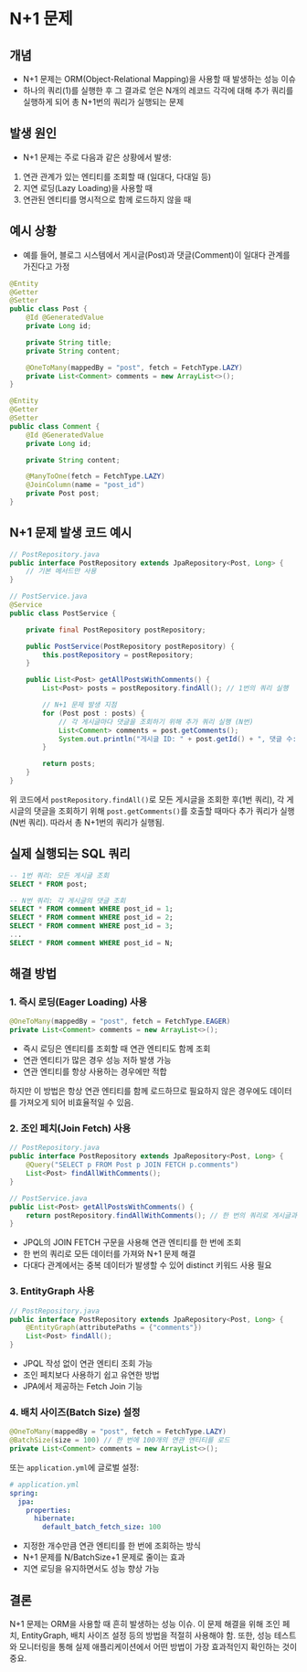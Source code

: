 # N+1 문제

## 개념

- N+1 문제는 ORM(Object-Relational Mapping)을 사용할 때 발생하는 성능 이슈
- 하나의 쿼리(1)를 실행한 후 그 결과로 얻은 N개의 레코드 각각에 대해 추가 쿼리를 실행하게 되어 총 N+1번의 쿼리가 실행되는 문제

## 발생 원인

- N+1 문제는 주로 다음과 같은 상황에서 발생:

1. 연관 관계가 있는 엔티티를 조회할 때 (일대다, 다대일 등)
2. 지연 로딩(Lazy Loading)을 사용할 때
3. 연관된 엔티티를 명시적으로 함께 로드하지 않을 때

## 예시 상황

- 예를 들어, 블로그 시스템에서 게시글(Post)과 댓글(Comment)이 일대다 관계를 가진다고 가정

```java
@Entity
@Getter
@Setter
public class Post {
    @Id @GeneratedValue
    private Long id;

    private String title;
    private String content;

    @OneToMany(mappedBy = "post", fetch = FetchType.LAZY)
    private List<Comment> comments = new ArrayList<>();
}

@Entity
@Getter
@Setter
public class Comment {
    @Id @GeneratedValue
    private Long id;

    private String content;

    @ManyToOne(fetch = FetchType.LAZY)
    @JoinColumn(name = "post_id")
    private Post post;
}
```

## N+1 문제 발생 코드 예시

```java
// PostRepository.java
public interface PostRepository extends JpaRepository<Post, Long> {
    // 기본 메서드만 사용
}

// PostService.java
@Service
public class PostService {

    private final PostRepository postRepository;

    public PostService(PostRepository postRepository) {
        this.postRepository = postRepository;
    }

    public List<Post> getAllPostsWithComments() {
        List<Post> posts = postRepository.findAll(); // 1번의 쿼리 실행

        // N+1 문제 발생 지점
        for (Post post : posts) {
            // 각 게시글마다 댓글을 조회하기 위해 추가 쿼리 실행 (N번)
            List<Comment> comments = post.getComments();
            System.out.println("게시글 ID: " + post.getId() + ", 댓글 수: " + comments.size());
        }

        return posts;
    }
}
```

위 코드에서 `postRepository.findAll()`로 모든 게시글을 조회한 후(1번 쿼리), 각 게시글의 댓글을 조회하기 위해 `post.getComments()`를 호출할 때마다 추가 쿼리가 실행(N번 쿼리). 따라서 총 N+1번의 쿼리가 실행됨.

## 실제 실행되는 SQL 쿼리

```sql
-- 1번 쿼리: 모든 게시글 조회
SELECT * FROM post;

-- N번 쿼리: 각 게시글의 댓글 조회
SELECT * FROM comment WHERE post_id = 1;
SELECT * FROM comment WHERE post_id = 2;
SELECT * FROM comment WHERE post_id = 3;
...
SELECT * FROM comment WHERE post_id = N;
```

## 해결 방법

### 1. 즉시 로딩(Eager Loading) 사용

```java
@OneToMany(mappedBy = "post", fetch = FetchType.EAGER)
private List<Comment> comments = new ArrayList<>();
```

- 즉시 로딩은 엔티티를 조회할 때 연관 엔티티도 함께 조회
- 연관 엔티티가 많은 경우 성능 저하 발생 가능
- 연관 엔티티를 항상 사용하는 경우에만 적합

하지만 이 방법은 항상 연관 엔티티를 함께 로드하므로 필요하지 않은 경우에도 데이터를 가져오게 되어 비효율적일 수 있음.

### 2. 조인 페치(Join Fetch) 사용

```java
// PostRepository.java
public interface PostRepository extends JpaRepository<Post, Long> {
    @Query("SELECT p FROM Post p JOIN FETCH p.comments")
    List<Post> findAllWithComments();
}

// PostService.java
public List<Post> getAllPostsWithComments() {
    return postRepository.findAllWithComments(); // 한 번의 쿼리로 게시글과 댓글을 함께 조회
}
```

- JPQL의 JOIN FETCH 구문을 사용해 연관 엔티티를 한 번에 조회
- 한 번의 쿼리로 모든 데이터를 가져와 N+1 문제 해결
- 다대다 관계에서는 중복 데이터가 발생할 수 있어 distinct 키워드 사용 필요

### 3. EntityGraph 사용

```java
// PostRepository.java
public interface PostRepository extends JpaRepository<Post, Long> {
    @EntityGraph(attributePaths = {"comments"})
    List<Post> findAll();
}
```

- JPQL 작성 없이 연관 엔티티 조회 가능
- 조인 페치보다 사용하기 쉽고 유연한 방법
- JPA에서 제공하는 Fetch Join 기능

### 4. 배치 사이즈(Batch Size) 설정

```java
@OneToMany(mappedBy = "post", fetch = FetchType.LAZY)
@BatchSize(size = 100) // 한 번에 100개의 연관 엔티티를 로드
private List<Comment> comments = new ArrayList<>();
```

또는 `application.yml`에 글로벌 설정:

```yaml
# application.yml
spring:
  jpa:
    properties:
      hibernate:
        default_batch_fetch_size: 100
```

- 지정한 개수만큼 연관 엔티티를 한 번에 조회하는 방식
- N+1 문제를 N/BatchSize+1 문제로 줄이는 효과
- 지연 로딩을 유지하면서도 성능 향상 가능

## 결론

N+1 문제는 ORM을 사용할 때 흔히 발생하는 성능 이슈. 이 문제 해결을 위해 조인 페치, EntityGraph, 배치 사이즈 설정 등의 방법을 적절히 사용해야 함. 또한, 성능 테스트와 모니터링을 통해 실제 애플리케이션에서 어떤 방법이 가장 효과적인지 확인하는 것이 중요.
